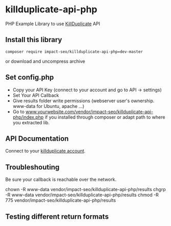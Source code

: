 # killduplicate-api-php
PHP Example Library to use [KillDuplicate](https://www.killduplicate.com) API

## Install this library
```
composer require impact-seo/killduplicate-api-php=dev-master
```
or download and uncompress archive

## Set config.php
- Copy your API Key (connect to your account and go to API -> settings)
- Set Your API Callback
- Give results folder write permissions (webserver user's ownership. www-data for Ubuntu, apache ...)
- Go to www.yourwebsite.com/vendor/impact-seo/killduplicate-api-php/index.php if you installed through composer or adapt path to where you extracted lib.

## API Documentation

Connect to your [killduplicate account](https://www.killduplicate.com/en/login).

## Troubleshouting

Be sure your callback is reachable over the network. 

chown -R www-data vendor/impact-seo/killduplicate-api-php/results
chgrp -R www-data vendor/impact-seo/killduplicate-api-php/results
chmod -R 775 vendor/impact-seo/killduplicate-api-php/results

## Testing different return formats
